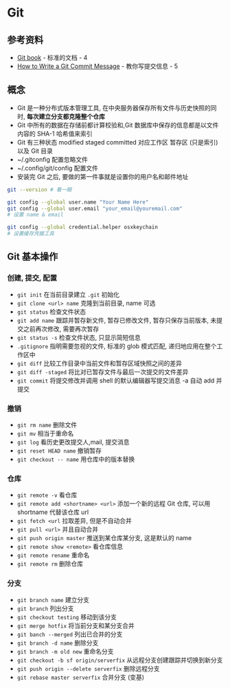 # Git

## 参考资料

* [Git book](https://git-scm.com/book/zh/v2) - 标准的文档 - 4
* [How to Write a Git Commit Message](https://github.com/jlevy/the-art-of-command-line/blob/master/README-zh.md) - 教你写提交信息 - 5

## 概念

* Git 是一种分布式版本管理工具, 在中央服务器保存所有文件与历史快照的同时, **每次建立分支都克隆整个仓库**
* Git 中所有的数据在存储前都计算校验和,Git 数据库中保存的信息都是以文件内容的 SHA-1 哈希值来索引
* Git 有三种状态 modified staged committed 对应工作区 暂存区 (只是索引) 以及 Git 目录
* \~/.gitconfig 配置忽略文件
* \~/.config/git/config 配置文件
* 安装完 Git 之后, 要做的第一件事就是设置你的用户名和邮件地址

```bash
git --version # 看一眼

git config --global user.name "Your Name Here"
git config --global user.email "your_email@youremail.com"
# 设置 name & email

git config --global credential.helper osxkeychain
# 设置缓存凭据工具
```

## Git 基本操作

### 创建, 提交, 配置

* `git init` 在当前目录建立 `.git` 初始化
* `git clone <url> name` 克隆到当前目录, name 可选
* `git status` 检查文件状态
* `git add name` 跟踪并暂存新文件, 暂存已修改文件, 暂存只保存当前版本, 未提交之前再次修改, 需要再次暂存
* `git status -s` 检查文件状态, 只显示简短信息
* `.gitignore` 指明需要忽视的文件, 标准的 glob 模式匹配, 递归地应用在整个工作区中
* `git diff` 比较工作目录中当前文件和暂存区域快照之间的差异
* `git diff -staged` 将比对已暂存文件与最后一次提交的文件差异
* `git commit` 将提交修改并调用 shell 的默认编辑器写提交消息 -a 自动 add 并提交

### 撤销

* `git rm name` 删除文件
* `git mv` 相当于重命名
* `git log` 看历史更改提交人,mail, 提交消息
* `git reset HEAD name` 撤销暂存
* `git checkout -- name` 用仓库中的版本替换

### 仓库

* `git remote -v` 看仓库
* `git remote add <shortname> <url>` 添加一个新的远程 Git 仓库, 可以用 shortname 代替该仓库 url
* `git fetch <url` 拉取差异, 但是不自动合并
* `git pull <url>` 并且自动合并
* `git push origin master` 推送到某仓库某分支, 这是默认的 name
* `git remote show <remote>` 看仓库信息
* `git remote rename` 重命名
* `git remote rm` 删除仓库

### 分支

* `git branch name` 建立分支
* `git branch` 列出分支
* `git checkout testing` 移动到该分支
* `git merge hotfix` 将当前分支和某分支合并
* `git banch --merged` 列出已合并的分支
* `git branch -d name` 删除分支
* `git branch -m old new` 重命名分支
* `git checkout -b sf origin/serverfix` 从远程分支创建跟踪并切换到新分支
* `git push origin --delete serverfix` 删除远程分支
* `git rebase master serverfix` 合并分支 (变基)
